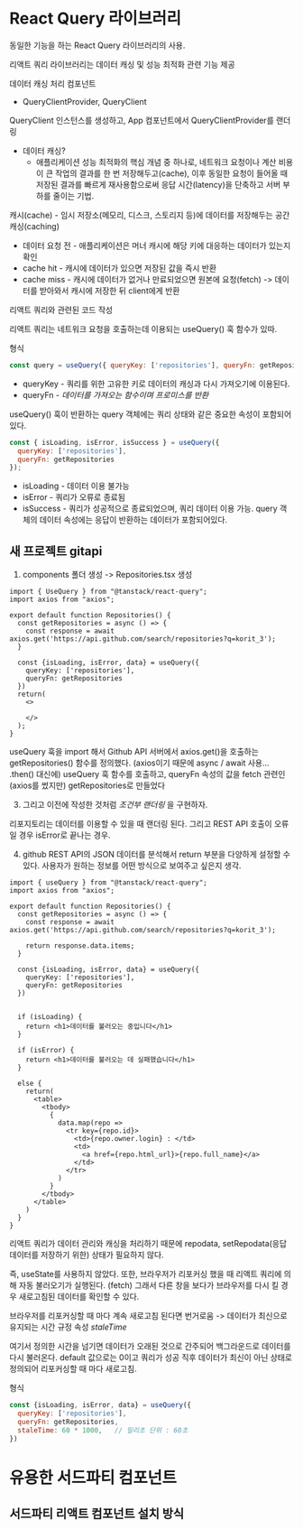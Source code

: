 # React Query 라이브러리

동일한 기능을 하는 React Query 라이브러리의 사용.

리액트 쿼리 라이브러리는 데이터 캐싱 및 성능 최적화 관련 기능 제공

데이터 캐싱 처리 컴포넌트
- QueryClientProvider, QueryClient

QueryClient 인스턴스를 생성하고, App 컴포넌트에서 QueryClientProvider를 랜더링

- 데이터 캐싱?
  - 애플리케이션 성능 최적화의 핵심 개념 중 하나로, 네트워크 요청이나 계산 비용이 큰 작업의 결과를 한 번 저장해두고(cache),
  이후 동일한 요청이 들어올 때 저장된 결과를 빠르게 재사용함으로써 응답 시간(latency)을 단축하고 서버 부하를 줄이는 기법.

캐시(cache) - 임시 저장소(메모리, 디스크, 스토리지 등)에 데이터를 저장해두는 공간
캐싱(caching)
  - 데이터 요청 전 - 애플리케이션은 머너 캐시에 해당 키에 대응하는 데이터가 있는지 확인
  - cache hit - 캐시에 데이터가 있으면 저장된 값을 즉시 반환
  - cache miss - 캐시에 데이터가 없거나 만료되었으면 원본에 요청(fetch)
    -> 데이터를 받아와서 캐시에 저장한 뒤 client에게 반환

리액트 쿼리와 관련된 코드 작성

리액트 쿼리는 네트워크 요청을 호출하는데 이용되는 useQuery() 훅 함수가 있따.

형식

```jsx
const query = useQuery({ queryKey: ['repositories'], queryFn: getRepositories});
```

- queryKey - 쿼리를 위한 고유한 키로 데이터의 캐싱과 다시 가져오기에 이용된다.
- queryFn - _데이터를 가져오는 함수이며 프로미스를 반환_

useQuery() 훅이 반환하는 query 객체에는 쿼리 상태와 같은 중요한 속성이 포함되어 있다.

```jsx
const { isLoading, isError, isSuccess } = useQuery({
  queryKey: ['repositories'],
  queryFn: getRepositories
});
```

- isLoading - 데이터 이용 불가능
- isError - 쿼리가 오류로 종료됨
- isSuccess - 쿼리가 성공적으로 종료되었으며, 쿼리 데이터 이용 가능.
query 객체의 데이터 속성에는 응답이 반환하는 데이터가 포함되어있다.

## 새 프로젝트 gitapi

1. components 폴더 생성 -> Repositories.tsx 생성
```tsx
import { UseQuery } from "@tanstack/react-query";
import axios from "axios";

export default function Repositories() {
  const getRepositories = async () => {
    const response = await axios.get('https://api.github.com/search/repositories?q=korit_3');
  }

  const {isLoading, isError, data} = useQuery({
    queryKey: ['repositories'],
    queryFn: getRepositories
  })
  return(
    <>
    
    </>
  );
}
```
useQuery 훅을 import 해서 Github API 서버에서 axios.get()을 호출하는 getRepositories() 함수를 정의했다.
(axios이기 때문에 async / await 사용... .then() 대신에)
useQuery 훅 함수를 호출하고, queryFn 속성의 값을 fetch 관련인 (axios를 썼지만)
getRepositories로 만들었다

3. 그리고 이전에 작성한 것처럼 _조건부 랜더링_ 을 구현하자.

리포지토리는 데이터를 이용할 수 있을 때 랜더링 된다. 그리고 REST API 호출이 오류일 경우 isError로 끝나는 경우.

4. github REST API의 JSON 데이터를 분석해서 return 부분을 다양하게 설정할 수 있다.
  사용자가 원하는 정보를 어떤 방식으로 보여주고 싶은지 생각.

```tsx
import { useQuery } from "@tanstack/react-query";
import axios from "axios";

export default function Repositories() {
  const getRepositories = async () => {
    const response = await axios.get('https://api.github.com/search/repositories?q=korit_3');

    return response.data.items;
  }

  const {isLoading, isError, data} = useQuery({
    queryKey: ['repositories'],
    queryFn: getRepositories
  })

  
  if (isLoading) {
    return <h1>데이터를 불러오는 중입니다</h1>
  }

  if (isError) {
    return <h1>데이터를 불러오는 데 실패했습니다</h1>
  }

  else {
    return(
      <table>
        <tbody>
          {
            data.map(repo =>
              <tr key={repo.id}>
                <td>{repo.owner.login} : </td>
                <td>
                  <a href={repo.html_url}>{repo.full_name}</a>
                </td>
              </tr>
            )
          }
        </tbody>
      </table>
    )
  }
}
```

리액트 쿼리가 데이터 관리와 캐싱을 처리하기 때문에 repodata, setRepodata(응답 데이터를 저장하기 위한) 상태가 필요하지 않다.

즉, useState를 사용하지 않았다.
또한, 브라우저가 리포커싱 했을 때 리액트 쿼리에 의해 자동 불러오기가 실행된다. (fetch)
그래서 다른 창을 보다가 브라우저를 다시 킬 경우 새로고침된 데이터를 확인할 수 있다.

브라우저를 리포커싱할 때 마다 계속 새로고침 된다면 번거로움 -> 데이터가 최신으로 유지되는 시간 규정 속성 _staleTime_

여기서 정의한 시간을 넘기면 데이터가 오래된 것으로 간주되어 백그라운드로 데이터를 다시 불러온다.
default 값으로는 0이고 쿼리가 성공 직후 데이터가 최신이 아닌 상태로 정의되어 리포커싱할 때 마다 새로고침.

형식
```jsx
const {isLoading, isError, data} = useQuery({
  queryKey: ['repositories'],
  queryFn: getRepositories,
  staleTime: 60 * 1000,   // 밀리초 단위 : 60초
})
```

# 유용한 서드파티 컴포넌트

## 서드파티 리액트 컴포넌트 설치 방식

